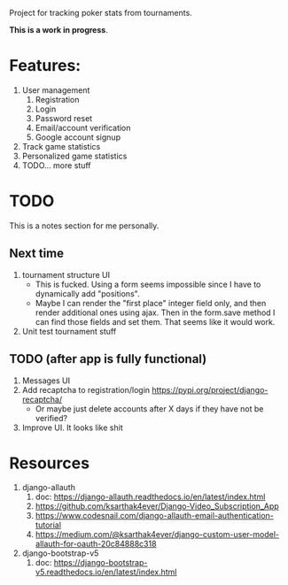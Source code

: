 Project for tracking poker stats from tournaments. 

**This is a work in progress**.

# Features:
1. User management
	1. Registration
	1. Login
	1. Password reset
	1. Email/account verification
	1. Google account signup
1. Track game statistics
1. Personalized game statistics
1. TODO... more stuff


# TODO
This is a notes section for me personally.

## Next time
1. tournament structure UI
	- This is fucked. Using a form seems impossible since I have to dynamically add "positions". 
	- Maybe I can render the "first place" integer field only, and then render additional ones using ajax. Then in the form.save method I can find those fields and set them. That seems like it would work.
1. Unit test tournament stuff


## TODO (after app is fully functional)
1. Messages UI
1. Add recaptcha to registration/login https://pypi.org/project/django-recaptcha/
	- Or maybe just delete accounts after X days if they have not be verified?
1. Improve UI. It looks like shit


# Resources
1. django-allauth
	1. doc: https://django-allauth.readthedocs.io/en/latest/index.html
	1. https://github.com/ksarthak4ever/Django-Video_Subscription_App
	1. https://www.codesnail.com/django-allauth-email-authentication-tutorial
	1. https://medium.com/@ksarthak4ever/django-custom-user-model-allauth-for-oauth-20c84888c318
1. django-bootstrap-v5
	1. doc: https://django-bootstrap-v5.readthedocs.io/en/latest/index.html

